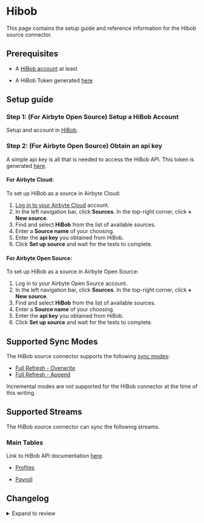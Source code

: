# Hibob

This page contains the setup guide and reference information for the Hibob source connector.

## Prerequisites

- A [HiBob account](https://www.hibob.com) at least
<!-- env:oss -->
- A HiBob Token generated [here](https://apidocs.hibob.com/reference/getting-started-with-bob-api#test-endpoints)
  <!-- /env:oss -->

## Setup guide

<!-- env:oss -->

### Step 1: (For Airbyte Open Source) Setup a HiBob Account

Setup and account in [HiBob](https://www.hibob.com/). 


### Step 2: (For Airbyte Open Source) Obtain an api key

A simple api key is all that is needed to access the HiBob API. This token is generated [here](https://apidocs.hibob.com/docs/api-service-users#step-1-create-a-new-api-service-user).


#### For Airbyte Cloud:

To set up HiBob as a source in Airbyte Cloud:

1. [Log in to your Airbyte Cloud](https://cloud.airbyte.com/workspaces) account.
2. In the left navigation bar, click **Sources**. In the top-right corner, click **+ New source**.
3. Find and select **HiBob** from the list of available sources.
4. Enter a **Source name** of your choosing.
5. Enter the **api key** you obtained from HiBob.
6. Click **Set up source** and wait for the tests to complete.

<!-- /env:cloud -->

<!-- env:oss -->

#### For Airbyte Open Source:

To set up HiBob as a source in Airbyte Open Source:

1. Log in to your Airbyte Open Source account.
2. In the left navigation bar, click **Sources**. In the top-right corner, click **+ New source**.
3. Find and select **HiBob** from the list of available sources.
4. Enter a **Source name** of your choosing.
5. Enter the **api key** you obtained from HiBob.
6. Click **Set up source** and wait for the tests to complete.

<!-- /env:oss -->

## Supported Sync Modes

The HiBob source connector supports the following [sync modes](https://docs.airbyte.com/cloud/core-concepts#connection-sync-modes):

- [Full Refresh - Overwrite](https://docs.airbyte.com/understanding-airbyte/connections/full-refresh-overwrite/)
- [Full Refresh - Append](https://docs.airbyte.com/understanding-airbyte/connections/full-refresh-append)

Incremental modes are not supported for the HiBob connector at the time of this writing.

## Supported Streams

The HiBob source connector can sync the following streams.

### Main Tables

Link to HiBob API documentation [here](https://apidocs.hibob.com/docs/).

- [Profiles](https://apidocs.hibob.com/reference/get_profiles)

- [Payroll](https://apidocs.hibob.com/reference/get_payroll-history)


## Changelog

<details>
  <summary>Expand to review</summary>

| Version  | Date       | Pull Request                                             | Subject                                                                                                                              |
|:---------|:-----------|:---------------------------------------------------------|:-------------------------------------------------------------------------------------------------------------------------------------|
| 0.2.5 | 2024-12-21 | [50132](https://github.com/airbytehq/airbyte/pull/50132) | Update dependencies |
| 0.2.4 | 2024-12-14 | [49595](https://github.com/airbytehq/airbyte/pull/49595) | Update dependencies |
| 0.2.3 | 2024-12-12 | [49240](https://github.com/airbytehq/airbyte/pull/49240) | Update dependencies |
| 0.2.2 | 2024-12-11 | [48972](https://github.com/airbytehq/airbyte/pull/48972) | Starting with this version, the Docker image is now rootless. Please note that this and future versions will not be compatible with Airbyte versions earlier than 0.64 |
| 0.2.1 | 2024-10-28 | [47672](https://github.com/airbytehq/airbyte/pull/47672) | Update dependencies |
| 0.2.0 | 2024-08-21 | [44542](https://github.com/airbytehq/airbyte/pull/44542) | Refactor connector to manifest-only format |
| 0.1.3 | 2024-08-17 | [44298](https://github.com/airbytehq/airbyte/pull/44298) | Update dependencies |
| 0.1.2 | 2024-08-12 | [43853](https://github.com/airbytehq/airbyte/pull/43853) | Update dependencies |
| 0.1.1 | 2024-08-10 | [43519](https://github.com/airbytehq/airbyte/pull/43519) | Update dependencies |
| 0.1.0 | 2024-08-06 | [43336](https://github.com/airbytehq/airbyte/pull/43336) | New Source: HiBob |
</details>
